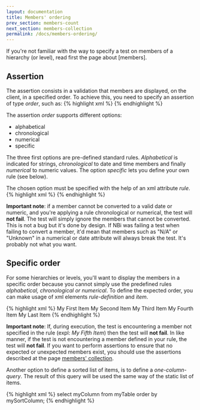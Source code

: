 ```yaml
---
layout: documentation
title: Members' ordering
prev_section: members-count
next_section: members-collection
permalink: /docs/members-ordering/
---
```

If you're not familiar with the way to specify a test on members of a hierarchy (or level), read first the page about [members].
## Assertion
The assertion consists in a validation that members are displayed, on the client, in a specified order. To achieve this, you need to specify an assertion of type *order*, such as:
{% highlight xml %}
<test>
    <assert>
        <ordered/>
    </assert>
</test>
{% endhighlight %}

The assertion *order* supports different options:

* alphabetical
* chronological
* numerical
* specific

The three first options are pre-defined standard rules. *Alphabetical* is indicated for strings, *chronological* to date and time members and finally *numerical* to numeric values. The option *specific* lets you define your own rule (see below).

The chosen option must be specified with the help of an xml attribute *rule*.
{% highlight xml %}
<ordered rule="alphabetical"/>
{% endhighlight %}

**Important note**: if a member cannot be converted to a valid date or numeric, and you're applying a rule chronological or numerical, the test will **not fail**. The test will simply ignore the members that cannot be converted. This is not a bug but it's done by design. If NBi was failing a test when failing to convert a member, it'd mean that members such as "N/A" or "Unknown" in a numerical or date attribute will always break the test. It's probably not what you want.

## Specific order
For some hierarchies or levels, you'll want to display the members in a specific order because you cannot simply use the predefined rules *alphabetical, chronological or numerical*. To define the expected order, you can make usage of xml elements *rule-definition* and *item*.

{% highlight xml %}
<ordered rule="specific">
    <rule-definition>
        <item>My First Item</item>
        <item>My Second Item</item>
        <item>My Third Item</item>
        <item>My Fourth Item</item>
        <item>My Last Item</item>
    </rule-definition>
</ordered>
{% endhighlight %}

**Important note**: If, during execution, the test is encountering a member not specified in the rule (expl: *My Fifth Item*) then the test will **not fail**. In like manner, if the test is not encountering a member defined in your rule, the test will **not fail**. If you want to perform assertions to ensure that no expected or unexpected members exist, you should use the assertions described at the page [members' collection](/docs/members-collection).

Another option to define a sorted list of items, is to define a *one-column-query*. The result of this query will be used the same way of the static list of items.

{% highlight xml %}
<ordered rule="specific">
    <one-column-query>
       select myColumn from myTable order by mySortColumn;
    </one-column-query>
</ordered>
{% endhighlight %}
